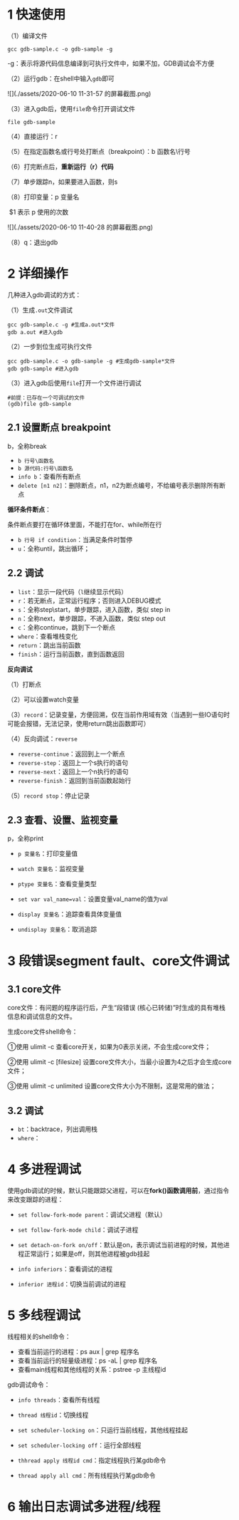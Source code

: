 # 1 快速使用

（1）编译文件

```shell
gcc gdb-sample.c -o gdb-sample -g
```

-g：表示将源代码信息编译到可执行文件中，如果不加，GDB调试会不方便

（2）运行gdb：在shell中输入`gdb`即可

![](./assets/2020-06-10 11-31-57 的屏幕截图.png)

（3）进入gdb后，使用`file`命令打开调试文件

```
file gdb-sample
```

（4）直接运行：r

（5）在指定函数名或行号处打断点（breakpoint）：b 函数名\行号

（6）打完断点后，**重新运行（r）代码**

（7）单步跟踪n，如果要进入函数，则s

（8）打印变量：p 变量名

​		  $1 表示 p 使用的次数

![](./assets/2020-06-10 11-40-28 的屏幕截图.png)

（8）q：退出gdb



# 2 详细操作

几种进入gdb调试的方式：

（1）生成`.out`文件调试

```shell
gcc gdb-sample.c -g #生成a.out*文件
gdb a.out #进入gdb
```

（2）一步到位生成可执行文件

```shell
gcc gdb-sample.c -o gdb-sample -g #生成gdb-sample*文件
gdb gdb-sample #进入gdb
```

（3）进入gdb后使用`file`打开一个文件进行调试

```shell
#前提：已存在一个可调试的文件
(gdb)file gdb-sample
```





## 2.1 设置断点 breakpoint

b，全称break

- `b 行号\函数名`
- `b 源代码:行号\函数名`
- `info b`：查看所有断点
- `delete [n1 n2]`：删除断点，n1，n2为断点编号，不给编号表示删除所有断点



**循环条件断点**：

条件断点要打在循环体里面，不能打在for、while所在行

- `b 行号 if condition`：当满足条件时暂停
- `u`：全称until，跳出循环； 



## 2.2 调试

- `list`：显示一段代码（`l`继续显示代码）
- `r`：若无断点，正常运行程序；否则进入DEBUG模式
- `s`：全称step\start，单步跟踪，进入函数，类似 step in
- `n`：全称next，单步跟踪，不进入函数，类似 step out
- `c`：全称continue，跳到下一个断点
- `where`：查看堆栈变化
- `return`：跳出当前函数
- `finish`：运行当前函数，直到函数返回



**反向调试**

（1）打断点

（2）可以设置watch变量

（3）`record`：记录变量，方便回溯，仅在当前作用域有效（当遇到一些IO语句时可能会报错，无法记录，使用return跳出函数即可）

（4）反向调试：`reverse`

- `reverse-continue`：返回到上一个断点
- `reverse-step`：返回上一个s执行的语句
- `reverse-next`：返回上一个n执行的语句
- `reverse-finish`：返回到当前函数起始行

（5）`record stop`：停止记录



## 2.3 查看、设置、监视变量

p，全称print

- `p 变量名`：打印变量值
- `watch 变量名`：监视变量
- `ptype 变量名`：查看变量类型



- `set var val_name=val`：设置变量val_name的值为val



- `display 变量名`：追踪查看具体变量值
- `undisplay 变量名`：取消追踪



# 3 段错误segment fault、core文件调试

## 3.1 core文件

core文件：有问题的程序运行后，产生“段错误 (核心已转储)”时生成的具有堆栈信息和调试信息的文件。

生成core文件shell命令：

①使用 ulimit -c 查看core开关，如果为0表示关闭，不会生成core文件；

②使用 ulimit -c [filesize] 设置core文件大小，当最小设置为4之后才会生成core文件；

③使用 ulimit -c unlimited 设置core文件大小为不限制，这是常用的做法；



## 3.2 调试

- `bt`：backtrace，列出调用栈
- `where`：



# 4 多进程调试

使用gdb调试的时候，默认只能跟踪父进程，可以在**fork()函数调用前**，通过指令来改变跟踪的进程：

- `set follow-fork-mode parent`：调试父进程（默认）

- `set follow-fork-mode child`：调试子进程

- `set detach-on-fork on/off`：默认是on，表示调试当前进程的时候，其他进程正常运行；如果是off，则其他进程被gdb挂起

  

- `info inferiors`：查看调试的进程

- `inferior 进程id`：切换当前调试的进程

  

# 5 多线程调试

线程相关的shell命令：

- 查看当前运行的进程：ps aux | grep 程序名
- 查看当前运行的轻量级进程：ps -aL | grep 程序名
- 查看main线程和其他线程的关系：pstree -p 主线程id



gdb调试命令：

- `info threads`：查看所有线程
- `thread 线程id`：切换线程

- `set scheduler-locking on`：只运行当前线程，其他线程挂起
- `set scheduler-locking off`：运行全部线程



- `thhread apply 线程id cmd`：指定线程执行某gdb命令
- `thread apply all cmd`：所有线程执行某gdb命令



# 6 输出日志调试多进程/线程



# 